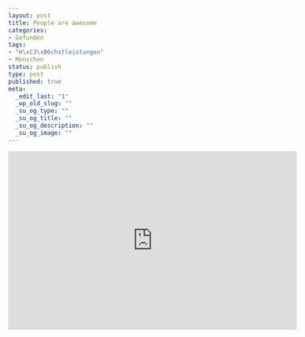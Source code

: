 ```yaml
--- 
layout: post
title: People are awesome
categories: 
- Gefunden
tags: 
- "H\xC3\xB6chstleistungen"
- Menschen
status: publish
type: post
published: true
meta: 
  _edit_last: "1"
  _wp_old_slug: ""
  _su_og_type: ""
  _su_og_title: ""
  _su_og_description: ""
  _su_og_image: ""
---
```

<iframe title="YouTube video player" class="youtube-player" type="text/html" width="584" height="362" src="http://www.youtube.com/embed/J3vPa_5M19Q?rel=0&amp;hd=1" frameborder="0"></iframe>

